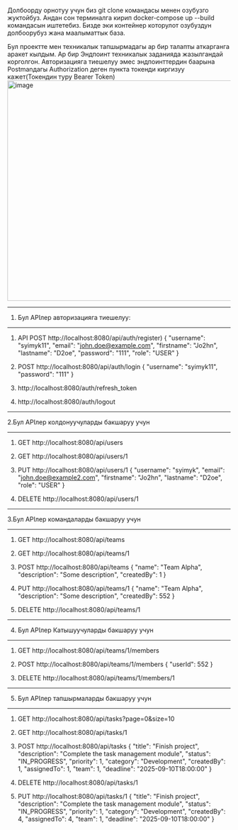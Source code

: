 Долбоорду орнотуу учун биз git clone командасы менен озубузго жуктойбуз.
Андан сон терминалга кирип docker-compose up --build командасын иштетебиз.
Бизде эки контейнер которулот озубуздун долбоорубуз жана маалыматтык база.

Бул проектте мен техникалык тапшырмадагы ар бир талапты аткарганга аракет кылдым.
Ар бир Эндпоинт техникалык заданияда жазылгандай корголгон.
Авторизацияга тиешелуу эмес эндпоинттердин баарына Postmanдагы 
Authorization деген пункта токенди киргизуу кажет(Токендин туру Bearer Token)
<img width="816" height="497" alt="image" src="https://github.com/user-attachments/assets/eef41294-e18b-40d2-86bf-588c2d88eef8" />

_____________________________________________________
  1. Бул APIлер авторизацияга тиешелуу:
_____________________________________________________
1) API POST http://localhost:8080/api/auth/register)
{
  "username": "syimyk11",
  "email": "john.doe@example.com",
  "firstname": "Jo2hn",
  "lastname": "D2oe",
  "password": "111",
  "role": "USER"
}


2) POST http://localhost:8080/api/auth/login
{
    "username": "syimyk11",
    "password": "111"
}

3) http://localhost:8080/auth/refresh_token

4) http://localhost:8080/auth/logout
   
______________________________________________________
  2.Бул APIлер колдонуучуларды бакшаруу учун
______________________________________________________

1) GET http://localhost:8080/api/users
  
2) GET http://localhost:8080/api/users/1
   
3) PUT http://localhost:8080/api/users/1
{
    "username": "syimyk",
    "email": "john.doe@example2.com",
    "firstname": "Jo2hn",
    "lastname": "D2oe",
    "role": "USER"
}

4) DELETE http://localhost:8080/api/users/1

______________________________________________________
3.Бул APIлер командаларды бакшаруу учун
______________________________________________________
   
1) GET http://localhost:8080/api/teams

2) GET http://localhost:8080/api/teams/1

3) POST http://localhost:8080/api/teams
{
  "name": "Team Alpha",
  "description": "Some description",
  "createdBy": 1
}

4) PUT http://localhost:8080/api/teams/1
{
  "name": "Team Alpha",
  "description": "Some description",
  "createdBy": 552
}

5) DELETE http://localhost:8080/api/teams/1
   
________________________________________________________
  4. Бул APIлер Катышуучуларды бакшаруу учун
________________________________________________________

1) GET http://localhost:8080/api/teams/1/members

2) POST http://localhost:8080/api/teams/1/members
{
    "userId": 552
}

3) DELETE http://localhost:8080/api/teams/1/members/1
   
_________________________________________________________
  5. Бул APIлер тапшырмаларды бакшаруу учун
_________________________________________________________

1) GET http://localhost:8080/api/tasks?page=0&size=10


2) GET http://localhost:8080/api/tasks/1

3) POST http://localhost:8080/api/tasks
{
  "title": "Finish project",
  "description": "Complete the task management module",
  "status": "IN_PROGRESS",
  "priority": 1,
  "category": "Development",
  "createdBy": 1,
  "assignedTo": 1,
  "team": 1,
  "deadline": "2025-09-10T18:00:00"
}

4) DELETE http://localhost:8080/api/tasks/1

5) PUT http://localhost:8080/api/tasks/1
{
  "title": "Finish project",
  "description": "Complete the task management module",
  "status": "IN_PROGRESS",
  "priority": 1,
  "category": "Development",
  "createdBy": 4,
  "assignedTo": 4,
  "team": 1,
  "deadline": "2025-09-10T18:00:00"
}



    
   
